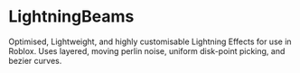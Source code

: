 # LightningBeams
Optimised, Lightweight, and highly customisable Lightning Effects for use in Roblox. Uses layered, moving perlin noise, uniform disk-point picking, and bezier curves.
